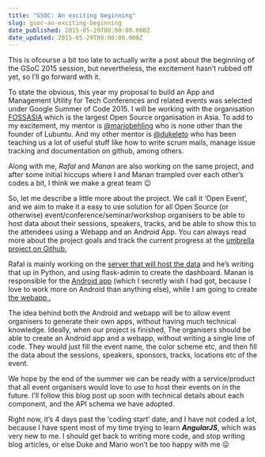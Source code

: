 ```yaml
---
title: "GSOC: An exciting beginning"
slug: gsoc-an-exciting-beginning
date_published: 2015-05-29T00:00:00.000Z
date_updated: 2015-05-29T00:00:00.000Z
---
```


This is ofcourse a bit too late to actually write a post about the beginning of the GSoC 2015 session, but nevertheless, the excitement hasn’t rubbed off yet, so I’ll go forward with it.

To state the obvious, this year my proposal to build an App and Management Utility for Tech Conferences and related events was selected under Google Summer of Code 2015. I will be working with the organisation [FOSSASIA](http://fossasia.org) which is the largest Open Source organisation in Asia. To add to my excitement, my mentor is [@mariobehling](http://twitter.com/mariobehling) who is none other than the founder of Lubuntu. And my other mentor is [@dukeleto](http://twitter.com/dukeleto) who has been teaching us a lot of useful stuff like how to write scrum mails, manage issue tracking and documentation on github, among others.

Along with me, *Rafal* and *Manan* are also working on the same project, and after some initial hiccups where I and Manan trampled over each other’s codes a bit, I think we make a great team 😉

So, let me describe a little more about the project. We call it ‘Open Event’, and we aim to make it a easy to use solution for all Open Source (or otherwise) event/conference/seminar/workshop organisers to be able to host data about their sessions, speakers, tracks, and be able to show this to the attendees using a Webapp and an Android App. You can always read more about the project goals and track the current progress at the [umbrella project on Github.](https://github.com/fossasia/open-event)

Rafal is mainly working on the [server that will host the data](https://github.com/fossasia/open-event-orga-server) and he’s writing that up in Python, and using flask-admin to create the dashboard. Manan is responsible for the [Android app](https://github.com/fossasia/open-event-android) (which I secretly wish I had got, because I love to work more on Android than anything else), while I am going to create [the webapp .](https://github.com/fossasia/open-event-webapp)

The idea behind both the Android and webapp will be to allow event organisers to generate their own apps, without having much technical knowledge. Ideally, when our project is finished, The organisers should be able to create an Android app and a webapp, without writing a single line of code. They would just fill the event name, the color scheme etc, and then fill the data about the sessions, speakers, sponsors, tracks, locations etc of the event.

We hope by the end of the summer we can be ready with a service/product that all event organisers would love to use to host their events on in the future. I’ll follow this blog post up soon with technical details about each component, and the API schema we have adopted.

Right now, it’s 4 days past the ‘coding start’ date, and I have not coded a lot, because I have spent most of my time trying to learn ***AngularJS***, which was very new to me. I should get back to writing more code, and stop writing blog articles, or else Duke and Mario won’t be too happy with me 😛
